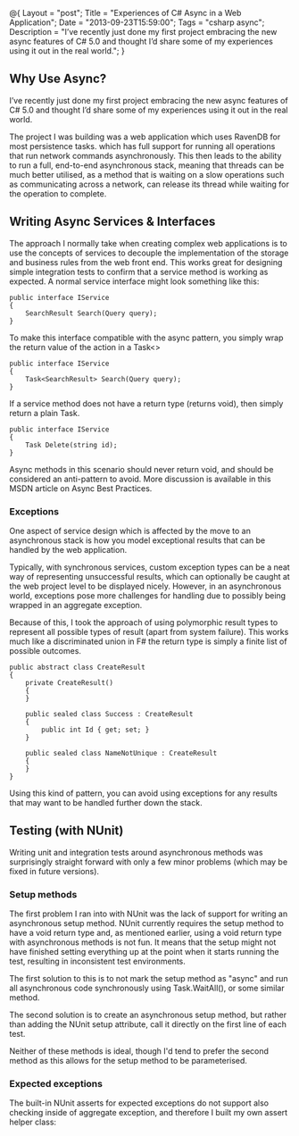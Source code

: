 @{
    Layout = "post";
    Title = "Experiences of C# Async in a Web Application";
    Date = "2013-09-23T15:59:00";
    Tags = "csharp async";
    Description = "I’ve recently just done my first project embracing the new async features of C# 5.0 and thought I’d share some of my experiences using it out in the real world.";
}

## Why Use Async?
I’ve recently just done my first project embracing the new async features of C# 5.0 and thought I’d share some of my experiences using it out in the real world.

The project I was building was a web application which uses RavenDB for most persistence tasks. which has full support for running all operations that run network commands asynchronously. This then leads to the ability to run a full, end-to-end asynchronous stack, meaning that threads can be much better utilised, as a method that is waiting on a slow operations such as communicating across a network, can release its thread while waiting for the operation to complete.

## Writing Async Services & Interfaces
The approach I normally take when creating complex web applications is to use the concepts of services to decouple the implementation of the storage and business rules from the web front end. This works great for designing simple integration tests to confirm that a service method is working as expected. A normal service interface might look something like this:

    public interface IService
    {
        SearchResult Search(Query query);
    }

To make this interface compatible with the async pattern, you simply wrap the return value of the action in a Task<>

    public interface IService
    {
        Task<SearchResult> Search(Query query);
    }

If a service method does not have a return type (returns void), then simply return a plain Task.

    public interface IService
    {
        Task Delete(string id);
    }

Async methods in this scenario should never return void, and should be considered an anti-pattern to avoid. More discussion is available in this MSDN article on Async Best Practices.

### Exceptions
One aspect of service design which is affected by the move to an asynchronous stack is how you model exceptional results that can be handled by the web application.

Typically, with synchronous services, custom exception types can be a neat way of representing unsuccessful results, which can optionally be caught at the web project level to be displayed nicely. However, in an asynchronous world, exceptions pose more challenges for handling due to possibly being wrapped in an aggregate exception.

Because of this, I took the approach of using polymorphic result types to represent all possible types of result (apart from system failure). This works much like a discriminated union in F# the return type is simply a finite list of possible outcomes.

    public abstract class CreateResult
    {
        private CreateResult()
        {
        }

        public sealed class Success : CreateResult
        {
            public int Id { get; set; }
        }

        public sealed class NameNotUnique : CreateResult
        {
        }
    }

Using this kind of pattern, you can avoid using exceptions for any results that may want to be handled further down the stack.

## Testing (with NUnit)
Writing unit and integration tests around asynchronous methods was surprisingly straight forward with only a few minor problems (which may be fixed in future versions).

### Setup methods
The first problem I ran into with NUnit was the lack of support for writing an asynchronous setup method. NUnit currently requires the setup method to have a void return type and, as mentioned earlier, using a void return type with asynchronous methods is not fun. It means that the setup might not have finished setting everything up at the point when it starts running the test, resulting in inconsistent test environments.

The first solution to this is to not mark the setup method as "async" and run all asynchronous code synchronously using Task.WaitAll(), or some similar method.

The second solution is to create an asynchronous setup method, but rather than adding the NUnit setup attribute, call it directly on the first line of each test.

Neither of these methods is ideal, though I'd tend to prefer the second method as this allows for the setup method to be parameterised.

### Expected exceptions
The built-in NUnit asserts for expected exceptions do not support also checking inside of aggregate exception, and therefore I built my own assert helper class:

<script src="https://gist.github.com/danielrbradley/6671613.js"></script>
